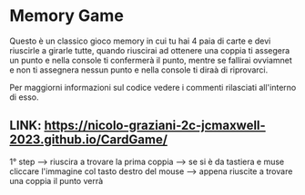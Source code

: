 # Memory Game
Questo è un classico gioco memory in cui tu hai 4 paia di carte e devi riuscirle a girarle tutte, quando riuscirai ad ottenere una coppia ti assegera un punto e nella console ti confermerà il punto, mentre se fallirai ovviamnet e non ti assegnera nessun punto e nella console ti diraà di riprovarci.

Per maggiorni informazioni sul codice vedere i commenti rilasciati all'interno di esso.

## LINK: https://nicolo-graziani-2c-jcmaxwell-2023.github.io/CardGame/

1° step --> riuscira a trovare la prima coppia
        --> se si è da tastiera e muse cliccare l'immagine col tasto destro del mouse
        --> appena riuscite a trovare una coppia il punto verrà
